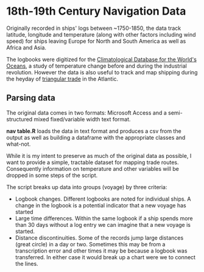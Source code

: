 # 18th-19th Century Navigation Data

Originally recorded in ships' logs between ~1750-1850, the data track latitude, longitude and temperature (along with other factors including wind speed) for ships leaving Europe for North and South America as well as Africa and Asia.

The logbooks were digitized for the [Climatological Database for the World's Oceans](http://www.ucm.es/info/cliwoc/), a study of temperature change before and during the industrial revolution. However the data is also useful to track and map shipping during the heyday of [triangular trade](http://en.wikipedia.org/wiki/Triangular_trade) in the Atlantic.

## Parsing data

The original data comes in two formats: Microsoft Access and a semi-structured mixed fixed/variable width text format.

**nav table.R** loads the data in text format and produces a csv from the output as well as building a dataframe with the appropriate classes and what-not. 

While it is my intent to preserve as much of the original data as possible, I want to provide a simple, tractable dataset for mapping trade routes. Consequently information on temperature and other variables will be dropped in some steps of the script.

The script breaks up data into groups (voyage) by three criteria:

* Logbook changes. Different logbooks are noted for individual ships. A change in the logbook is a potential indicator that a new voyage has started
* Large time differences. Within the same logbook if a ship spends more than 30 days without a log entry we can imagine that a new voyage is started.
* Distance discontinuities. Some of the records jump large distances (great circle) in a day or two. Sometimes this may be from a transcription error and other times it may be because a logbook was transferred. In either case it would break up a chart were we to connect the lines.